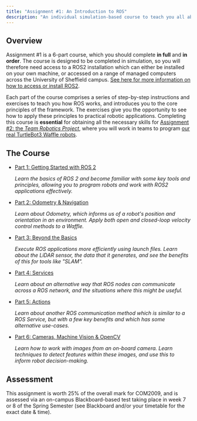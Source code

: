 ```yaml
---
title: "Assignment #1: An Introduction to ROS"
description: "An individual simulation-based course to teach you all about ROS2"
--- 
```


## Overview

Assignment #1 is a 6-part course, which you should complete **in full** and **in order**. The course is designed to be completed in simulation, so you will therefore need access to a ROS2 installation which can either be installed on your own machine, or accessed on a range of managed computers across the University of Sheffield campus. [See here for more information on how to access or install ROS2](../../ros/README.md).

Each part of the course comprises a series of step-by-step instructions and exercises to teach you how ROS works, and introduces you to the core principles of the framework. The exercises give you the opportunity to see how to apply these principles to practical robotic applications. Completing this course is **essential** for obtaining all the necessary skills for [Assignment #2: the *Team Robotics Project*](../assignment2/README.md), where you will work in teams to program [our real TurtleBot3 Waffle robots](../../waffles/README.md).  

## The Course

* [Part 1: Getting Started with ROS 2](./part1.md)

    *Learn the basics of ROS 2 and become familiar with some key tools and principles, allowing you to program robots and work with ROS2 applications effectively.*

* [Part 2: Odometry & Navigation](./part2.md)

    *Learn about Odometry, which informs us of a robot's position and orientation in an environment. Apply both open and closed-loop velocity control methods to a Waffle.*

* [Part 3: Beyond the Basics](./part3.md)

    *Execute ROS applications more efficiently using launch files. Learn about the LiDAR sensor, the data that it generates, and see the benefits of this for tools like "SLAM".*

* [Part 4: Services](./part4.md)

    *Learn about an alternative way that ROS nodes can communicate across a ROS network, and the situations where this might be useful.*

* [Part 5: Actions](./part5.md)

    *Learn about another ROS communication method which is similar to a ROS Service, but with a few key benefits and which has some alternative use-cases.*

* [Part 6: Cameras, Machine Vision & OpenCV](./part6.md)

    *Learn how to work with images from an on-board camera. Learn techniques to detect features within these images, and use this to inform robot decision-making.*

## Assessment

This assignment is worth 25% of the overall mark for COM2009, and is assessed via an on-campus Blackboard-based test taking place in week 7 or 8 of the Spring Semester (see Blackboard and/or your timetable for the exact date & time). 